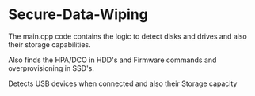 # Secure-Data-Wiping

The main.cpp code contains the logic to detect disks and drives and also their storage capabilities.

Also finds the HPA/DCO in HDD's and Firmware commands and overprovisioning in SSD's.

Detects USB devices when connected and also their Storage capacity